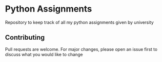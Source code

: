 # Python Assignments
Repository to keep track of all my python assignments given by university


## Contributing
Pull requests are welcome. For major changes, please open an issue first to discuss what you would like to change
